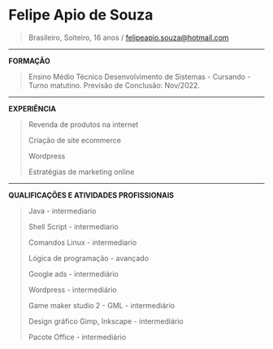 # Felipe Apio de Souza                                                                                                                                                                                    
>Brasileiro, Solteiro, 16 anos / felipeapio.souza@hotmail.com
----------------------------------------
**FORMAÇÃO**
>Ensino Médio Técnico Desenvolvimento de Sistemas - Cursando - Turno matutino.
>Previsão de Conclusão: Nov/2022.
----------------------------------------
**EXPERIÊNCIA** 
>Revenda de produtos  na internet
>
>Criação de site ecommerce 
>
>Wordpress
>
>Estratégias de marketing online
----------------------------------------
**QUALIFICAÇÕES E ATIVIDADES PROFISSIONAIS**
>Java - intermediario
>
>Shell Script - intermediario
>
>Comandos Linux - intermediario
>
>Lógica de programação - avançado
>
>Google ads - intermediário
>
>Wordpress - intermediário
>
>Game maker studio 2 - GML - intermediário
>
>Design gráfico Gimp, Inkscape - intermediário
>
>Pacote Office - intermediário